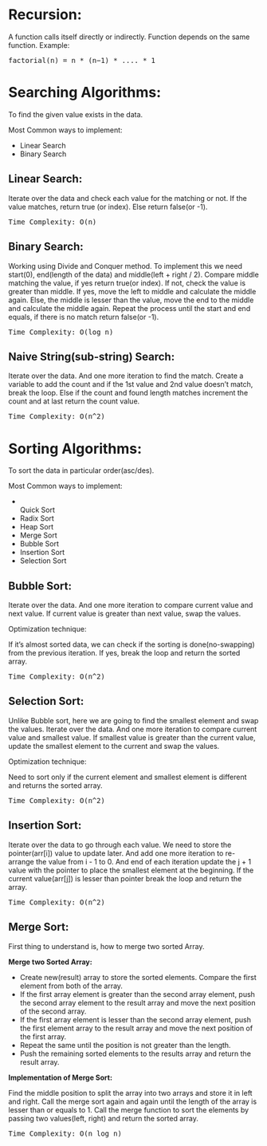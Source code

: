 # Recursion:
A function calls itself directly or indirectly. Function depends on the same function.
Example:
<pre>
factorial(n) = n * (n−1) * .... * 1
</pre>

# Searching Algorithms:
To find the given value exists in the data.
<p>Most Common ways to implement:</p>
<ul>
<li>Linear Search</li>
<li>Binary Search</li>
</ul>

<h2>Linear Search:</h2>
Iterate over the data and check each value for the matching or not. If the value matches, return true (or index). Else return false(or -1).
<pre>Time Complexity: O(n)</pre>

<h2>Binary Search:</h2>

Working using Divide and Conquer method. To implement this we need start(0), end(length of the data) and middle(left + right / 2).
Compare middle matching the value, if yes return true(or index).
If not, check the value is greater than middle. If yes, move the left to middle and calculate the middle again. 
Else, the middle is lesser than the value, move the end to the middle and calculate the middle again. 
Repeat the process until the start and end equals, if there is no match return false(or -1).
<pre>Time Complexity: O(log n)</pre>

<h2>Naive String(sub-string) Search:</h2>
Iterate over the data. And one more iteration to find the match.
Create a variable to add the count and if the 1st value and 2nd value doesn’t match, break the loop. Else if the count and found length matches increment the count and at last return the count value.
<pre>Time Complexity: O(n^2)</pre>


# Sorting Algorithms:
To sort the data in particular order(asc/des).
<p>Most Common ways to implement:</p>

<ul>
<li></li>Quick Sort</li>
<li>Radix Sort</li>
<li>Heap Sort</li>
<li>Merge Sort</li>
<li>Bubble Sort</li>
<li>Insertion Sort</li>
<li>Selection Sort</li>
</ul>

<h2>Bubble Sort:</h2>
Iterate over the data. And one more iteration to compare current value and next value. If current value is greater than next value, swap the values.

<p>Optimization technique:</p>
If it’s almost sorted data, we can check if the sorting is done(no-swapping) from the previous iteration. If yes, break the loop and return the sorted array.
<pre>Time Complexity: O(n^2)</pre>

<h2>Selection Sort:</h2>
Unlike Bubble sort, here we are going to find the smallest element and swap the values. Iterate over the data. And one more iteration to compare current value and smallest value. If smallest value is greater than the current value, update the smallest element to the current and swap the values.

<p>Optimization technique:</p>
Need to sort only if the current element and smallest element is different and returns the sorted array.
<pre>Time Complexity: O(n^2)</pre>

<h2>Insertion Sort:</h2>
Iterate over the data to go through each value. We need to store the pointer(arr[i]) value to update later. And add one more iteration to re-arrange the value from i - 1 to 0. And end of each iteration update the j + 1 value with the pointer to place the smallest  element at the beginning. If the current value(arr[j]) is lesser than pointer break the loop and return the array.
<pre>Time Complexity: O(n^2)</pre>

<h2>Merge Sort:</h2>
First thing to understand is, how to merge two sorted Array.

</p><b>Merge two Sorted Array:</b></p>
<ul>
<li>Create new(result) array to store the sorted elements. Compare the first element from both of the array.</li>
<li>If the first array element is greater than the second array element, push the second array element to the result array and move the next position of the second array.</li>
<li>If the first array element is lesser than the second array element, push the first element array to the result array and move the next position of the first array.</li>
<li>Repeat the same until the position is not greater than the length.</li>
<li>Push the remaining sorted elements to the results array and return the result array.</li>
</ul>

<b>Implementation of Merge Sort:</b>
<p>Find the middle position to split the array into two arrays and store it in left and right. Call the merge sort again and again until the length of the array is lesser than or equals to 1. Call the merge function to sort the elements by passing two values(left, right) and return the sorted array.</p>
<pre>Time Complexity: O(n log n)</pre>